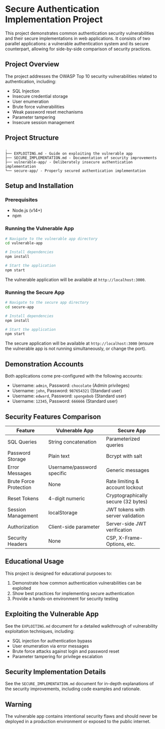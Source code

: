 # Secure Authentication Implementation Project

This project demonstrates common authentication security vulnerabilities and their secure implementations in web applications. It consists of two parallel applications: a vulnerable authentication system and its secure counterpart, allowing for side-by-side comparison of security practices.

## Project Overview

The project addresses the OWASP Top 10 security vulnerabilities related to authentication, including:

- SQL Injection
- Insecure credential storage
- User enumeration
- Brute force vulnerabilities
- Weak password reset mechanisms
- Parameter tampering
- Insecure session management

## Project Structure

```
.
├── EXPLOITING.md - Guide on exploiting the vulnerable app
├── SECURE_IMPLEMENTATION.md - Documentation of security improvements
├── vulnerable-app/ - Deliberately insecure authentication implementation
└── secure-app/ - Properly secured authentication implementation
```

## Setup and Installation

### Prerequisites

- Node.js (v14+)
- npm

### Running the Vulnerable App

```bash
# Navigate to the vulnerable app directory
cd vulnerable-app

# Install dependencies
npm install

# Start the application
npm start
```

The vulnerable application will be available at `http://localhost:3000`.

### Running the Secure App

```bash
# Navigate to the secure app directory
cd secure-app

# Install dependencies
npm install

# Start the application
npm start
```

The secure application will be available at `http://localhost:3000` (ensure the vulnerable app is not running simultaneously, or change the port).

## Demonstration Accounts

Both applications come pre-configured with the following accounts:

- Username: `admin`, Password: `chocolate` (Admin privileges)
- Username: `john`, Password: `987654321` (Standard user)
- Username: `edward`, Password: `spongebob` (Standard user)
- Username: `12345`, Password: `666666` (Standard user)

## Security Features Comparison

| Feature | Vulnerable App | Secure App |
|---------|---------------|------------|
| SQL Queries | String concatenation | Parameterized queries |
| Password Storage | Plain text | Bcrypt with salt |
| Error Messages | Username/password specific | Generic messages |
| Brute Force Protection | None | Rate limiting & account lockout |
| Reset Tokens | 4-digit numeric | Cryptographically secure (32 bytes) |
| Session Management | localStorage | JWT tokens with server validation |
| Authorization | Client-side parameter | Server-side JWT verification |
| Security Headers | None | CSP, X-Frame-Options, etc. |

## Educational Usage

This project is designed for educational purposes to:

1. Demonstrate how common authentication vulnerabilities can be exploited
2. Show best practices for implementing secure authentication
3. Provide a hands-on environment for security testing

## Exploiting the Vulnerable App

See the `EXPLOITING.md` document for a detailed walkthrough of vulnerability exploitation techniques, including:

- SQL injection for authentication bypass
- User enumeration via error messages
- Brute force attacks against login and password reset
- Parameter tampering for privilege escalation

## Security Implementation Details

See the `SECURE_IMPLEMENTATION.md` document for in-depth explanations of the security improvements, including code examples and rationale.

## Warning

The vulnerable app contains intentional security flaws and should never be deployed in a production environment or exposed to the public internet.
